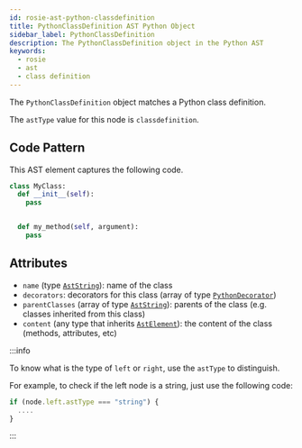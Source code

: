 ```yaml
---
id: rosie-ast-python-classdefinition
title: PythonClassDefinition AST Python Object
sidebar_label: PythonClassDefinition
description: The PythonClassDefinition object in the Python AST
keywords:
  - rosie
  - ast
  - class definition
---
```


The `PythonClassDefinition` object matches a Python class definition.

The `astType` value for this node is `classdefinition`.

## Code Pattern

This AST element captures the following code.

```python
class MyClass:
  def __init__(self):
    pass


  def my_method(self, argument):
    pass
```

## Attributes

- `name` (type [`AstString`](/docs/rosie/ast/common/rosie-ast-common-aststring)): name of the class
- `decorators`: decorators for this class (array of type [`PythonDecorator`](/docs/rosie/ast/python/rosie-ast-python-decorator))
- `parentClasses` (array of type [`AstString`](/docs/rosie/ast/common/rosie-ast-common-aststring)): parents of the class (e.g. classes inherited from this class)
- `content` (any type that inherits [`AstElement`](/docs/rosie/ast/common/rosie-ast-common-astelement)): the content of the class (methods, attributes, etc)

:::info

To know what is the type of `left` or `right`, use the `astType` to distinguish.

For example, to check if the left node is a string, just use the following code:

```javascript
if (node.left.astType === "string") {
  ....
}
```

:::
